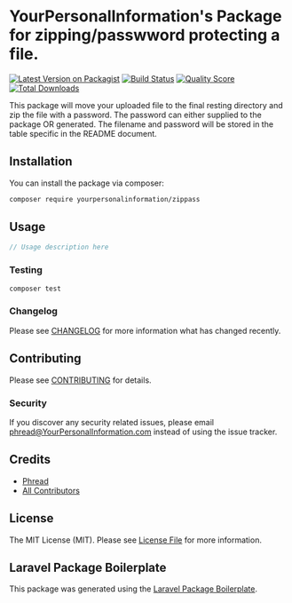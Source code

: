 # YourPersonalInformation's Package for zipping/passwword protecting a file.

[![Latest Version on Packagist](https://img.shields.io/packagist/v/yourpersonalinformation/zippass.svg?style=flat-square)](https://packagist.org/packages/yourpersonalinformation/zippass)
[![Build Status](https://img.shields.io/travis/yourpersonalinformation/zippass/master.svg?style=flat-square)](https://travis-ci.org/yourpersonalinformation/zippass)
[![Quality Score](https://img.shields.io/scrutinizer/g/yourpersonalinformation/zippass.svg?style=flat-square)](https://scrutinizer-ci.com/g/yourpersonalinformation/zippass)
[![Total Downloads](https://img.shields.io/packagist/dt/yourpersonalinformation/zippass.svg?style=flat-square)](https://packagist.org/packages/yourpersonalinformation/zippass)

This package will move your uploaded file to the final resting directory and zip the file with a password.  The password can either supplied to the package OR generated.  The filename and password will be stored in the table specific in the README document.

## Installation

You can install the package via composer:

```bash
composer require yourpersonalinformation/zippass
```

## Usage

``` php
// Usage description here
```

### Testing

``` bash
composer test
```

### Changelog

Please see [CHANGELOG](CHANGELOG.md) for more information what has changed recently.

## Contributing

Please see [CONTRIBUTING](CONTRIBUTING.md) for details.

### Security

If you discover any security related issues, please email phread@YourPersonalInformation.com instead of using the issue tracker.

## Credits

- [Phread](https://github.com/yourpersonalinformation)
- [All Contributors](../../contributors)

## License

The MIT License (MIT). Please see [License File](LICENSE.md) for more information.

## Laravel Package Boilerplate

This package was generated using the [Laravel Package Boilerplate](https://laravelpackageboilerplate.com).
